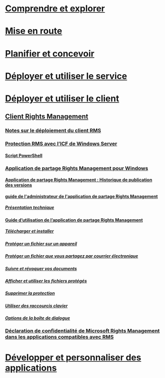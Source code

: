 # [Comprendre et explorer](/rights-management/understand-explore/azure-rights-management)
# [Mise en route](/rights-management/get-started/requirements-azure-rms)
# [Planifier et concevoir](/rights-management/plan-design/deployment-roadmap)
# [Déployer et utiliser le service](/rights-management/deploy-use/activate-service)
# [Déployer et utiliser le client](use-client.md)
## [Client Rights Management](use-client.md)
### [Notes sur le déploiement du client RMS](client-deployment-notes.md)
### [Protection RMS avec l’ICF de Windows Server](configure-fci.md)
#### [Script PowerShell](fci-script.md)
### [Application de partage Rights Management pour Windows](sharing-app-windows.md)
#### [Application de partage Rights Management : Historique de publication des versions](sharing-app-version-release-history.md)
#### [guide de l'administrateur de l'application de partage Rights Management](sharing-app-admin-guide.md)
##### [Présentation technique](sharing-app-admin-guide-technical.md)
#### [Guide d’utilisation de l’application de partage Rights Management](sharing-app-user-guide.md)
##### [Télécharger et installer](install-sharing-app.md)
##### [Protéger un fichier sur un appareil](sharing-app-protect-in-place.md)
##### [Protéger un fichier que vous partagez par courrier électronique](sharing-app-protect-by-email.md)
##### [Suivre et révoquer vos documents](sharing-app-track-revoke.md)
##### [Afficher et utiliser les fichiers protégés](sharing-app-view-use-files.md)
##### [Supprimer la protection](sharing-app-remove-protection.md)
##### [Utiliser des raccourcis clavier](sharing-app-keyboard-shortcuts.md)
##### [Options de la boîte de dialogue](sharing-app-dialog-box.md)
### [Déclaration de confidentialité de Microsoft Rights Management dans les applications compatibles avec RMS](privacy-statement-rms-enlightened-applications.md)
# [Développer et personnaliser des applications](/rights-management/develop/developers-guide)


<!--HONumber=Apr16_HO5-->


